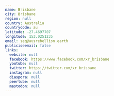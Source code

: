 ```yaml
---
name: Brisbane
city: Brisbane
region: null
country: Australia
countrycode: au
latitude: -27.4697707
longitude: 153.0251235
email: seq@ausrebellion.earth
publiciseemail: false
links:
  website: null
  facebook: https://www.facebook.com/xr_brisbane
  youtube: null
  twitter: https://twitter.com/xr_brisbane
  instagram: null
  diaspora: null
  peertube: null
  mastodon: null
---
```

